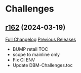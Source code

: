 # <DBM Mod> Challenges

## [r162](https://github.com/DeadlyBossMods/DBM-Challenges/tree/r162) (2024-03-19)
[Full Changelog](https://github.com/DeadlyBossMods/DBM-Challenges/compare/r161...r162) [Previous Releases](https://github.com/DeadlyBossMods/DBM-Challenges/releases)

- BUMP retail TOC  
- scope to mainline only  
- Fix CI ENV  
- Update DBM-Challenges.toc  